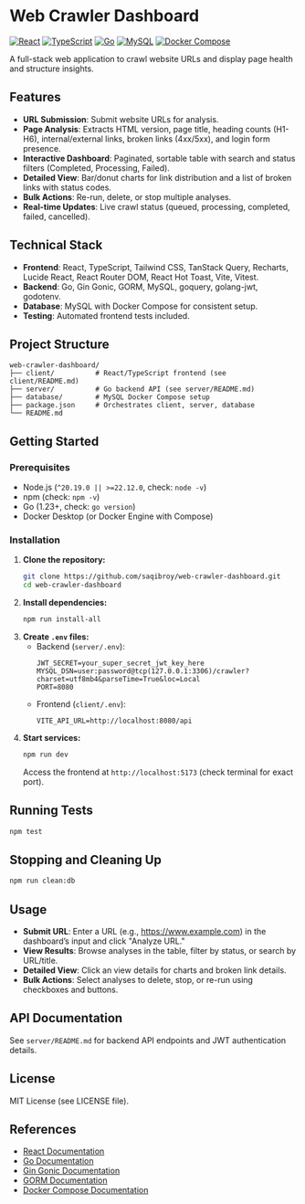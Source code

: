 # Web Crawler Dashboard

[![React](https://img.shields.io/badge/React-18.x-blue.svg)](https://react.dev/)
[![TypeScript](https://img.shields.io/badge/TypeScript-5.x-blue.svg)](https://www.typescriptlang.org/)
[![Go](https://img.shields.io/badge/Go-1.23%2B-00ADD8.svg?logo=go&logoColor=white)](https://go.dev/)
[![MySQL](https://img.shields.io/badge/MySQL-8.0-4479A1.svg?logo=mysql&logoColor=white)](https://www.mysql.com/)
[![Docker Compose](https://img.shields.io/badge/Docker%20Compose-2.x-0451A4.svg?logo=docker&logoColor=white)](https://docs.docker.com/compose/)

A full-stack web application to crawl website URLs and display page health and structure insights.

## Features
- **URL Submission**: Submit website URLs for analysis.
- **Page Analysis**: Extracts HTML version, page title, heading counts (H1-H6), internal/external links, broken links (4xx/5xx), and login form presence.
- **Interactive Dashboard**: Paginated, sortable table with search and status filters (Completed, Processing, Failed).
- **Detailed View**: Bar/donut charts for link distribution and a list of broken links with status codes.
- **Bulk Actions**: Re-run, delete, or stop multiple analyses.
- **Real-time Updates**: Live crawl status (queued, processing, completed, failed, cancelled).

## Technical Stack
- **Frontend**: React, TypeScript, Tailwind CSS, TanStack Query, Recharts, Lucide React, React Router DOM, React Hot Toast, Vite, Vitest.
- **Backend**: Go, Gin Gonic, GORM, MySQL, goquery, golang-jwt, godotenv.
- **Database**: MySQL with Docker Compose for consistent setup.
- **Testing**: Automated frontend tests included.

## Project Structure
```
web-crawler-dashboard/
├── client/          # React/TypeScript frontend (see client/README.md)
├── server/          # Go backend API (see server/README.md)
├── database/        # MySQL Docker Compose setup
├── package.json     # Orchestrates client, server, database
└── README.md
```

## Getting Started

### Prerequisites
- Node.js (`^20.19.0 || >=22.12.0`, check: `node -v`)
- npm (check: `npm -v`)
- Go (1.23+, check: `go version`)
- Docker Desktop (or Docker Engine with Compose)

### Installation
1. **Clone the repository:**
   ```bash
   git clone https://github.com/saqibroy/web-crawler-dashboard.git
   cd web-crawler-dashboard
   ```
2. **Install dependencies:**
   ```bash
   npm run install-all
   ```
3. **Create `.env` files:**
   - Backend (`server/.env`):
     ```env
     JWT_SECRET=your_super_secret_jwt_key_here
     MYSQL_DSN=user:password@tcp(127.0.0.1:3306)/crawler?charset=utf8mb4&parseTime=True&loc=Local
     PORT=8080
     ```
   - Frontend (`client/.env`):
     ```env
     VITE_API_URL=http://localhost:8080/api
     ```
4. **Start services:**
   ```bash
   npm run dev
   ```
   Access the frontend at `http://localhost:5173` (check terminal for exact port).

## Running Tests
```bash
npm test
```

## Stopping and Cleaning Up
```bash
npm run clean:db
```

## Usage
- **Submit URL**: Enter a URL (e.g., https://www.example.com) in the dashboard’s input and click "Analyze URL."
- **View Results**: Browse analyses in the table, filter by status, or search by URL/title.
- **Detailed View**: Click an view details for charts and broken link details.
- **Bulk Actions**: Select analyses to delete, stop, or re-run using checkboxes and buttons.

## API Documentation
See `server/README.md` for backend API endpoints and JWT authentication details.

## License
MIT License (see LICENSE file).

## References
- [React Documentation](https://react.dev/)
- [Go Documentation](https://go.dev/)
- [Gin Gonic Documentation](https://gin-gonic.com/docs/)
- [GORM Documentation](https://gorm.io/)
- [Docker Compose Documentation](https://docs.docker.com/compose/)